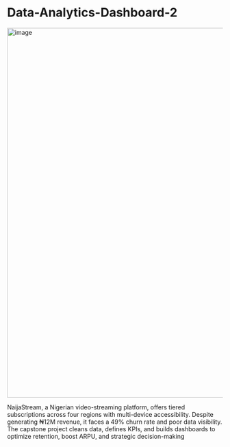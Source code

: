 # Data-Analytics-Dashboard-2
<img width="1152" height="864" alt="image" src="https://github.com/user-attachments/assets/eb56875b-e521-418a-8900-9dbd02b86115" />

NaijaStream, a Nigerian video-streaming platform, offers tiered subscriptions across four regions with multi-device accessibility. Despite generating ₦12M revenue, it faces a 49% churn rate and poor data visibility. The capstone project cleans data, defines KPIs, and builds dashboards to optimize retention, boost ARPU, and strategic decision-making
